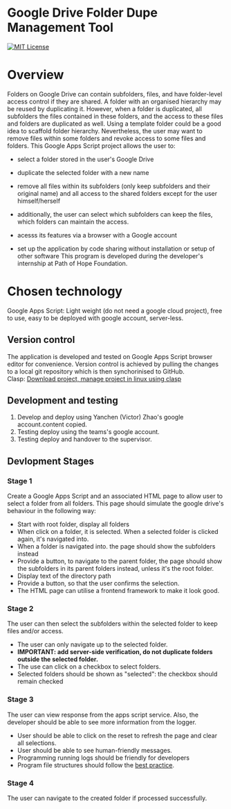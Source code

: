 # Google Drive Folder Dupe Management Tool

<a name="top"></a>

[![MIT License](http://img.shields.io/badge/license-MIT-blue.svg?style=flat)](LICENCE)

<a name="overview"></a>

# Overview
Folders on Google Drive can contain subfolders, files, and have folder-level access control if they are shared. A folder with an organised hierarchy may be reused by duplicating it. However, when a folder is duplicated, all subfolders the files contained in these folders, and the access to these files and folders are duplicated as well. Using a template folder could be a good idea to scaffold folder hierarchy. Nevertheless, the user may want to remove files within some folders and revoke access to some files and folders. This Google Apps Script project allows the user to:
* select a folder stored in the user's Google Drive
* duplicate the selected folder with a new name
* remove all files within its subfolders (only keep subfolders and their original name) and all access to the shared folders except for the user himself/herself
* additionally, the user can select which subfolders can keep the files, which folders can maintain the access.

* acesss its features via a browser with a Google account

* set up the application by code sharing without installation or setup of other software
This program is developed during the developer's internship at Path of Hope Foundation.


# Chosen technology
Google Apps Script: Light weight (do not need a google cloud project), free to use, easy to be deployed with google account, server-less.

## Version control
The application is developed and tested on Google Apps Script browser editor for convenience. Version control is achieved by pulling the changes to a local git repository which is then synchorinised to GitHub.  
Clasp: [Download project, manage project in linux using clasp](https://developers.google.com/apps-script/guides/clasp#download_a_script_project)

## Development and testing
1. Develop and deploy using Yanchen (Victor) Zhao's google account.content copied.
2. Testing deploy using the teams's google account.
3. Testing deploy and handover to the supervisor.

## Devlopment Stages
### Stage 1
Create a Google Apps Script and an associated HTML page to allow user to select a folder from all folders. This page should simulate the google drive's behaviour in the following way:
- Start with root folder, display all folders
- When click on a folder, it is selected. When a selected folder is clicked again, it's navigated into.
- When a folder is navigated into. the page should show the subfolders instead
- Provide a button, to navigate to the parent folder, the page should show the subfolders in its parent folders instead, unless it's the root folder.
- Display text of the directory path
- Provide a button, so that the user confirms the selection.
- The HTML page can utilise a frontend framework to make it look good.

### Stage 2
The user can then select the subfolders within the selected folder to keep files and/or access. 
- The user can only navigate up to the selected folder.
- **IMPORTANT: add server-side verification, do not duplicate folders outside the selected folder.**
- The use can click on a checkbox to select folders.
- Selected folders should be shown as "selected": the checkbox should remain checked
### Stage 3
The user can view response from the apps script service. Also, the developer should be able to see more information from the logger.
- User should be able to click on the reset to refresh the page and clear all selections.
- User should be able to see human-friendly messages.
- Programming running logs should be friendly for developers
- Program file structures should follow the [best practice](https://developers.google.com/apps-script/guides/html/best-practices).
### Stage 4
The user can navigate to the created folder if processed successfully.

